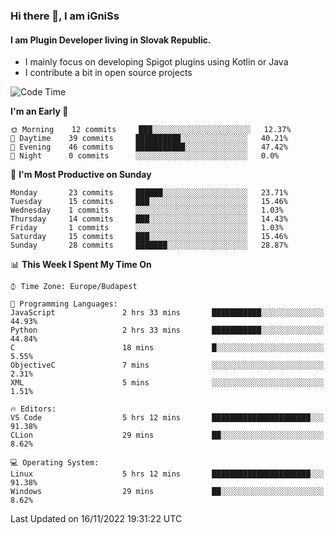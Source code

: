 ### Hi there 👋, I am iGniSs

#### I am Plugin Developer living in Slovak Republic.
- I mainly focus on developing Spigot plugins using Kotlin or Java
- I contribute a bit in open source projects

<!--START_SECTION:waka-->
![Code Time](http://img.shields.io/badge/Code%20Time-963%20hrs%2047%20mins-blue)

**I'm an Early 🐤** 

```text
🌞 Morning    12 commits     ███░░░░░░░░░░░░░░░░░░░░░░   12.37% 
🌆 Daytime    39 commits     ██████████░░░░░░░░░░░░░░░   40.21% 
🌃 Evening    46 commits     ███████████░░░░░░░░░░░░░░   47.42% 
🌙 Night      0 commits      ░░░░░░░░░░░░░░░░░░░░░░░░░   0.0%

```
📅 **I'm Most Productive on Sunday** 

```text
Monday       23 commits     ██████░░░░░░░░░░░░░░░░░░░   23.71% 
Tuesday      15 commits     ███░░░░░░░░░░░░░░░░░░░░░░   15.46% 
Wednesday    1 commits      ░░░░░░░░░░░░░░░░░░░░░░░░░   1.03% 
Thursday     14 commits     ███░░░░░░░░░░░░░░░░░░░░░░   14.43% 
Friday       1 commits      ░░░░░░░░░░░░░░░░░░░░░░░░░   1.03% 
Saturday     15 commits     ███░░░░░░░░░░░░░░░░░░░░░░   15.46% 
Sunday       28 commits     ███████░░░░░░░░░░░░░░░░░░   28.87%

```


📊 **This Week I Spent My Time On** 

```text
⌚︎ Time Zone: Europe/Budapest

💬 Programming Languages: 
JavaScript               2 hrs 33 mins       ███████████░░░░░░░░░░░░░░   44.93% 
Python                   2 hrs 33 mins       ███████████░░░░░░░░░░░░░░   44.84% 
C                        18 mins             █░░░░░░░░░░░░░░░░░░░░░░░░   5.55% 
ObjectiveC               7 mins              ░░░░░░░░░░░░░░░░░░░░░░░░░   2.31% 
XML                      5 mins              ░░░░░░░░░░░░░░░░░░░░░░░░░   1.51%

🔥 Editors: 
VS Code                  5 hrs 12 mins       ██████████████████████░░░   91.38% 
CLion                    29 mins             ██░░░░░░░░░░░░░░░░░░░░░░░   8.62%

💻 Operating System: 
Linux                    5 hrs 12 mins       ██████████████████████░░░   91.38% 
Windows                  29 mins             ██░░░░░░░░░░░░░░░░░░░░░░░   8.62%

```


 Last Updated on 16/11/2022 19:31:22 UTC
<!--END_SECTION:waka-->